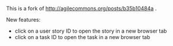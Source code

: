 This is a fork of http://agilecommons.org/posts/b35b10484a .

New features:

* click on a user story ID to open the story in a new browser tab
* click on a task ID to open the task in a new browser tab
